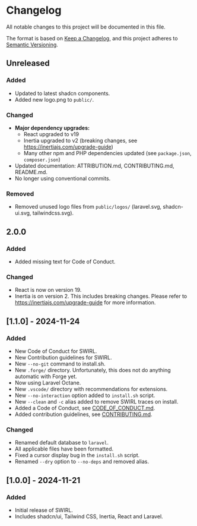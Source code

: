 # Changelog

All notable changes to this project will be documented in this file.

The format is based on [Keep a Changelog](https://keepachangelog.com/en/1.1.0/), and this project adheres to [Semantic Versioning](https://semver.org/spec/v2.0.0.html).

## Unreleased

### Added

- Updated to latest shadcn components.
- Added new logo.png to `public/`.

### Changed

- **Major dependency upgrades:**
  - React upgraded to v19
  - Inertia upgraded to v2 (breaking changes, see https://inertiajs.com/upgrade-guide)
  - Many other npm and PHP dependencies updated (see `package.json`, `composer.json`)
- Updated documentation: ATTRIBUTION.md, CONTRIBUTING.md, README.md.
- No longer using conventional commits.

### Removed

- Removed unused logo files from `public/logos/` (laravel.svg, shadcn-ui.svg, tailwindcss.svg).

## 2.0.0

### Added

- Added missing text for Code of Conduct.

### Changed

- React is now on version 19.
- Inertia is on version 2. This includes breaking changes. Please refer to https://inertiajs.com/upgrade-guide for more information.

## [1.1.0] - 2024-11-24

### Added

- New Code of Conduct for SWIRL.
- New Contribution guidelines for SWIRL.
- New `--no-git` command to install.sh.
- New `.forge/` directory. Unfortunately, this does not do anything automatic with Forge yet.
- Now using Laravel Octane.
- New `.vscode/` directory with recommendations for extensions.
- New `--no-interaction` option added to `install.sh` script.
- New `--clean` and `-c` alias added to remove SWIRL traces on install.
- Added a Code of Conduct, see [CODE_OF_CONDUCT.md](./CODE_OF_CONDUCT.md).
- Added contribution guidelines, see [CONTRIBUTING.md](./CONTRIBUTING.md).

### Changed

- Renamed default database to `laravel`.
- All applicable files have been formatted.
- Fixed a cursor display bug in the `install.sh` script.
- Renamed `--dry` option to `--no-deps` and removed alias.

## [1.0.0] - 2024-11-21

### Added

- Initial release of SWIRL.
- Includes shadcn/ui, Tailwind CSS, Inertia, React and Laravel.
